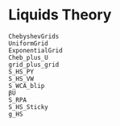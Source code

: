# Liquids Theory

```@docs
ChebyshevGrids
UniformGrid
ExponentialGrid
Cheb_plus_U
grid_plus_grid
S_HS_PY
S_HS_VW
S_WCA_blip
βU
S_RPA
S_HS_Sticky
g_HS
```